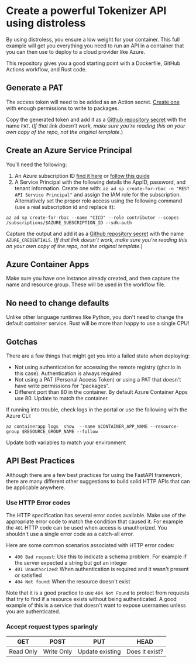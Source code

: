 # Create a powerful Tokenizer API using distroless

By using distroless, you ensure a low weight for your container. This full example will get you everything you need to run an API in a container that you can then use to deploy to a cloud provider like Azure.

This repository gives you a good starting point with a Dockerfile, GitHub Actions workflow, and Rust code.

## Generate a PAT

The access token will need to be added as an Action secret. [Create one](https://github.com/settings/tokens/new?description=Azure+Rust+Container+Apps+access&scopes=write:packages) with enough permissions to write to packages.

Copy the generated token and add it as a [Github repository secret](/../../settings/secrets/actions/new) with the name `PAT`. (_If that link doesn't work, make sure you're reading this on your own copy of the repo, not the original template._)


## Create an Azure Service Principal

You'll need the following:

1. An Azure subscription ID [find it here](https://portal.azure.com/#view/Microsoft_Azure_Billing/SubscriptionsBlade) or [follow this guide](https://docs.microsoft.com/en-us/azure/azure-portal/get-subscription-tenant-id)
1. A Service Principal with the following details the AppID, password, and tenant information. Create one with: `az ad sp create-for-rbac -n "REST API Service Principal"` and assign the IAM role for the subscription. Alternatively set the proper role access using the following command (use a real subscription id and replace it):

```
az ad sp create-for-rbac --name "CICD" --role contributor --scopes /subscriptions/$AZURE_SUBSCRIPTION_ID --sdk-auth
``` 

Capture the output and add it as a [Github repository secret](/../../settings/secrets/actions/new) with the name `AZURE_CREDENTIALS`. (_If that link doesn't work, make sure you're reading this on your own copy of the repo, not the original template._)


## Azure Container Apps

Make sure you have one instance already created, and then capture the name and resource group. These will be used in the workflow file.

## No need to change defaults 

Unlike other language runtimes like Python, you don't need to change the default container service. Rust will be more than happy to use a single CPU!

## Gotchas

There are a few things that might get you into a failed state when deploying:

* Not using authentication for accessing the remote registry (ghcr.io in this case). Authentication is always required
* Not using a PAT (Personal Access Token) or using a PAT that doesn't have write permissions for "packages".
* Different port than 80 in the container. By default Azure Container Apps use 80. Update to match the container.

If running into trouble, check logs in the portal or use the following with the Azure CLI:

```
az containerapp logs  show  --name $CONTAINER_APP_NAME --resource-group $RESOURCE_GROUP_NAME --follow
```

Update both variables to match your environment

## API Best Practices

Although there are a few best practices for using the FastAPI framework, there are many different other suggestions to build solid HTTP APIs that can be applicable anywhere. 

### Use HTTP Error codes
The HTTP specification has several error codes available. Make use of the appropriate error code to match the condition that caused it. For example the `401` HTTP code can be used when access is unauthorized. You shouldn't use a single error code as a catch-all error.

Here are some common scenarios associated with HTTP error codes:

- `400 Bad request`: Use this to indicate a schema problem. For example if the server expected a string but got an integer
- `401 Unauthorized`: When authentication is required and it wasn't present or satisfied
- `404 Not found`: When the resource doesn't exist

Note that it is a good practice to use `404 Not Found` to protect from requests that try to find if a resource exists without being authenticated. A good example of this is a service that doesn't want to expose usernames unless you are authenticated.


### Accept request types sparingly

| GET | POST | PUT | HEAD|
|---|---|---|---|
| Read Only | Write Only | Update existing | Does it exist? |
